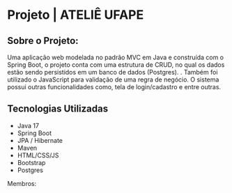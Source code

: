 
# Projeto | ATELIÊ UFAPE

## Sobre o Projeto:

Uma aplicação web modelada no padrão MVC em Java e construída com o Spring Boot, o projeto conta com uma estrutura de CRUD, no qual os dados estão sendo persistidos em um banco de dados (Postgres). .  Também foi utilizado o JavaScript para validação de uma regra de negócio. O sistema possui outras funcionalidades como, tela de login/cadastro e entre outras.
 
## Tecnologias Utilizadas

- Java 17
- Spring Boot
- JPA / Hibernate
- Maven
- HTML/CSS/JS
- Bootstrap
- Postgres



Membros:
